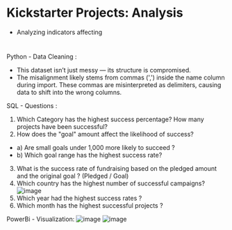 # Kickstarter Projects: Analysis
- Analyzing indicators affecting 
# 
Python - Data Cleaning :
- This dataset isn’t just messy — its structure is compromised.
- The misalignment likely stems from commas (',') inside the name column during import. These commas are misinterpreted as delimiters, causing data to shift into the wrong columns.

SQL - Questions :
1.  Which Category has the highest success percentage? How many projects have been successful?
2. How does the "goal" amount affect the likelihood of success?
 - a) Are small goals under 1,000 more likely to succeed ?
 - b) Which goal range has the highest success rate?
3. What is the success rate of fundraising based on the pledged amount and the original goal ? (Pledged / Goal)
4. Which country has the highest number of successful campaigns?
![image](https://github.com/user-attachments/assets/0ba7006c-be14-4c12-8bf0-0a4aa2f02f55)
5. Which year had the highest success rates ?
6. Which month has the highest successful projects ?


PowerBi - Visualization:
![image](https://github.com/user-attachments/assets/2526316d-f6c3-410d-8210-225b78a1122c)
![image](https://github.com/user-attachments/assets/cfada89c-87b9-427f-8466-34d4b1a61205)


